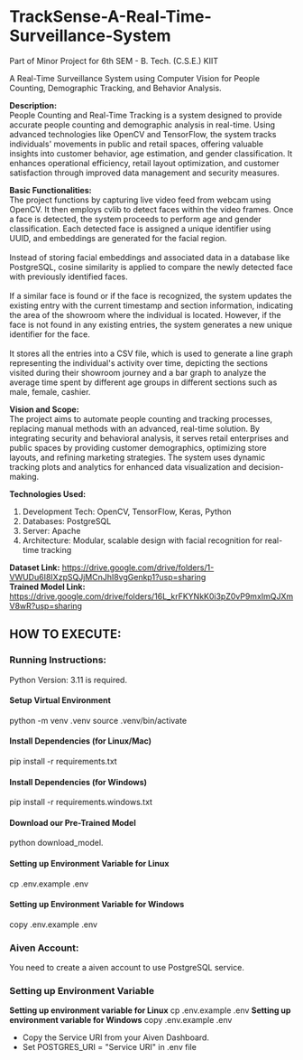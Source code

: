 # TrackSense-A-Real-Time-Surveillance-System
Part of Minor Project for 6th SEM - B. Tech. (C.S.E.) KIIT

A Real-Time Surveillance System using Computer Vision for People Counting, Demographic Tracking, and Behavior Analysis.

**Description:**
<br>
People Counting and Real-Time Tracking is a system designed to provide accurate people counting and demographic analysis in real-time. Using advanced technologies like OpenCV and TensorFlow, the system tracks individuals' movements in public and retail spaces, offering valuable insights into customer behavior, age estimation, and gender classification. It enhances operational efficiency, retail layout optimization, and customer satisfaction through improved data management and security measures.

**Basic Functionalities:**
<br>
The project functions by capturing live video feed from webcam using OpenCV. It then employs cvlib to detect faces within the video frames. Once a face is detected, the system proceeds to perform age and gender classification. Each detected face is assigned a unique identifier using UUID, and embeddings are generated for the facial region.
<br><br>
Instead of storing facial embeddings and associated data in a database like PostgreSQL, cosine similarity is applied to compare the newly detected face with previously identified faces.
<br><br>
If a similar face is found or if the face is recognized, the system updates the existing entry with the current timestamp and section information, indicating the area of the showroom where the individual is located. However, if the face is not found in any existing entries, the system generates a new unique identifier for the face.
<br><br>
It stores all the entries into a CSV file, which is used to generate a line graph representing the individual's activity over time, depicting the sections visited during their showroom journey and a bar graph to analyze the average time spent by different age groups in different sections such as male, female, cashier.

**Vision and Scope:**
<br>
The project aims to automate people counting and tracking processes, replacing manual methods with an advanced, real-time solution. By integrating security and behavioral analysis, it serves retail enterprises and public spaces by providing customer demographics, optimizing store layouts, and refining marketing strategies. The system uses dynamic tracking plots and analytics for enhanced data visualization and decision-making.

**Technologies Used:**
1. Development Tech: OpenCV, TensorFlow, Keras, Python
2. Databases: PostgreSQL
3. Server: Apache
4. Architecture: Modular, scalable design with facial recognition for real-time tracking

**Dataset Link:** https://drive.google.com/drive/folders/1-VWUDu6I8IXzpSQJjMCnJhI8vgGenkp1?usp=sharing
<br>
**Trained Model Link:** https://drive.google.com/drive/folders/16L_krFKYNkK0i3pZ0vP9mxImQJXmV8wR?usp=sharing
<br>

## HOW TO EXECUTE:

### Running Instructions:
Python Version: 3.11 is required.
<br>

#### Setup Virtual Environment
python -m venv .venv
source .venv/bin/activate

#### Install Dependencies (for Linux/Mac)
pip install -r requirements.txt

#### Install Dependencies (for Windows)
pip install -r requirements.windows.txt

#### Download our Pre-Trained Model
python download_model.

#### Setting up Environment Variable for Linux
cp .env.example .env

#### Setting up Environment Variable for Windows
copy .env.example .env
<br>

### Aiven Account:
You need to create a aiven account to use PostgreSQL service.
<br>

### Setting up Environment Variable
**Setting up environment variable for Linux**
cp .env.example .env
**Setting up environment variable for Windows**
copy .env.example .env

* Copy the Service URI from your Aiven Dashboard.
* Set POSTGRES_URI = "Service URI" in .env file
